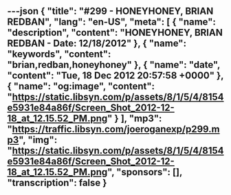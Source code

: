 ---json
{
  "title": "#299 - HONEYHONEY, BRIAN REDBAN",
  "lang": "en-US",
  "meta": [
    {
      "name": "description",
      "content": "HONEYHONEY, BRIAN REDBAN - Date: 12/18/2012"
    },
    {
      "name": "keywords",
      "content": "brian,redban,honeyhoney"
    },
    {
      "name": "date",
      "content": "Tue, 18 Dec 2012 20:57:58 +0000"
    },
    {
      "name": "og:image",
      "content": "https://static.libsyn.com/p/assets/8/1/5/4/8154e5931e84a86f/Screen_Shot_2012-12-18_at_12.15.52_PM.png"
    }
  ],
  "mp3": "https://traffic.libsyn.com/joeroganexp/p299.mp3",
  "img": "https://static.libsyn.com/p/assets/8/1/5/4/8154e5931e84a86f/Screen_Shot_2012-12-18_at_12.15.52_PM.png",
  "sponsors": [],
  "transcription": false
}
---
<episode-header />

<timemark seconds="0" />

<transcribe-call-to-action />

<episode-footer />